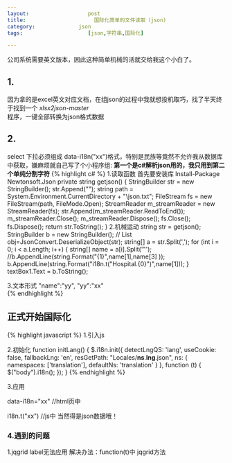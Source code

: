 ```yaml
---
layout:                   post
title:                      国际化简单的文件读取（json)
category:              json
tags:                     [json,字符串,国际化]

---
```


公司系统需要英文版本，因此这种简单机械的活就交给我这个小白了。

## 1.

因为拿的是excel英文对应文档，在组json的过程中我就想投机取巧，找了半天终于找到一个 *xlsx2json-master*      
程序，一键全部转换为json格式数据

## 2.
select 下拉必须组成 data-i18n("xx")格式，特别是民族等竟然不允许我从数据库中获取，嫌麻烦就自己写了个小程序组:
**第一个是c#解析json用的，我只用到第二个单纯分割字符**
{% highlight c# %}
1.读取函数
首先要安装库 Install-Package Newtonsoft.Json
  private string getjson()
        {
            StringBuilder str = new StringBuilder();
            str.Append("");
            string path = System.Environment.CurrentDirectory + "\\json.txt";
            FileStream fs = new FileStream(path, FileMode.Open);
            StreamReader m_streamReader = new StreamReader(fs);
            str.Append(m_streamReader.ReadToEnd());
            m_streamReader.Close();
            m_streamReader.Dispose();
            fs.Close();
            fs.Dispose();
            return str.ToString();
        } 
2.机械运动
    string str = getjson();
            StringBuilder b = new StringBuilder();
           // List obj=JsonConvert.DeserializeObject<List>(str);
            string[] a = str.Split(',');
            for (int i = 0; i < a.Length; i++)
            {
                string[] name = a[i].Split('"');
                //b.AppendLine(string.Format("{1}",name[1],name[3] ));
               b.AppendLine(string.Format("i18n.t(\"Hospital.{0}\")",name[1]));
            }
            textBox1.Text = b.ToString();     

3.文本形式
"name":"yy",
"yy":"xx"           
{% endhighlight %}

## 正式开始国际化
{% highlight javascript %}
1.引入js
<script src="../assets/js/i18next.js" type="text/javascript"></script>

2.初始化
  function initLang() {
            $.i18n.init({
                detectLngQS: 'lang',
                useCookie: false,
                fallbackLng: 'en',
                resGetPath: "Locales/__ns__.__lng__.json",
                ns: {
                    namespaces: ['translation'],
                    defaultNs: 'translation'
                }
            }, function (t) {
                $("body").i18n();
            });
        }
{% endhighlight %}
  
3.应用

data-i18n="xx" //html页中

i18n.t("xx") //js中
当然得是json数据哦！

### 4.遇到的问题

1.jqgrid label无法应用
解决办法：function(t)中 jqgrid方法

